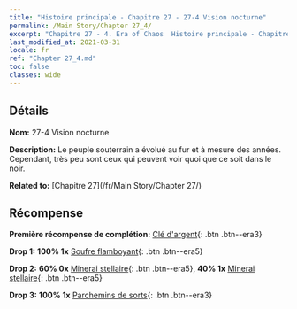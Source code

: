 ```yaml
---
title: "Histoire principale - Chapitre 27 - 27-4 Vision nocturne"
permalink: /Main Story/Chapter 27_4/
excerpt: "Chapitre 27 - 4. Era of Chaos  Histoire principale - Chapitre 27_4. 27-4 Vision nocturne"
last_modified_at: 2021-03-31
locale: fr
ref: "Chapter 27_4.md"
toc: false
classes: wide
---
```


## Détails

 **Nom:** 27-4 Vision nocturne

 **Description:** Le peuple souterrain a évolué au fur et à mesure des années. Cependant, très peu sont ceux qui peuvent voir quoi que ce soit dans le noir.

 **Related to:** [Chapitre 27](/fr/Main Story/Chapter 27/)

## Récompense

 **Première récompense de complétion:** [Clé d'argent](/fr/Items/con_693/){: .btn .btn--era3}

 **Drop 1:** **100% 1x** [Soufre flamboyant](/fr/Items/mat_99/){: .btn .btn--era5}

 **Drop 2:** **60% 0x** [Minerai stellaire](/fr/Items/mat_89/){: .btn .btn--era5}, **40% 1x** [Minerai stellaire](/fr/Items/mat_89/){: .btn .btn--era5}

 **Drop 3:** **100% 1x** [Parchemins de sorts](/fr/Items/con_694/){: .btn .btn--era3}

